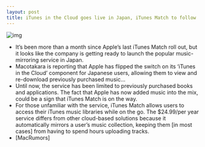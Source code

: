 ```yaml
---
layout: post
title: iTunes in the Cloud goes live in Japan, iTunes Match to follow
---
```

![img](http://media.idownloadblog.com/wp-content/uploads/2012/02/japan-itunes-in-the-cloud.jpg)
* It’s been more than a month since Apple’s last iTunes Match roll out, but it looks like the company is getting ready to launch the popular music-mirroring service in Japan.
* Macotakara is reporting that Apple has flipped the switch on its ‘iTunes in the Cloud’ component for Japanese users, allowing them to view and re-download previously purchased music…
* Until now, the service has been limited to previously purchased books and applications. The fact that Apple has now added music into the mix, could be a sign that iTunes Match is on the way.
* For those unfamiliar with the service, iTunes Match allows users to access their iTunes music libraries while on the go. The $24.99/per year service differs from other cloud-based solutions because it automatically mirrors a user’s music collection, keeping them [in most cases] from having to spend hours uploading tracks.
* [MacRumors]

